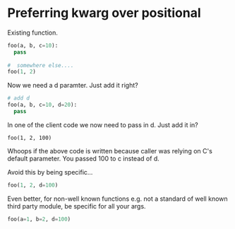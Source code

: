 # Preferring kwarg over positional 

Existing function. 

```python
foo(a, b, c=10):
  pass
  
#  somewhere else....
foo(1, 2)
```

Now we need a d paramter. Just add it right?


```python
# add d
foo(a, b, c=10, d=20):
  pass
```

In one of the client code we now need to pass in d. Just add it in?

```
foo(1, 2, 100)
```

Whoops if the above code is written because caller was relying on C's default parameter. You passed 100 to c instead of d. 

Avoid this by being specific...

```python
foo(1, 2, d=100)
```

Even better, for non-well known functions e.g. not a standard of well known third party module, be specific for all your args.

```python
foo(a=1, b=2, d=100)
```

